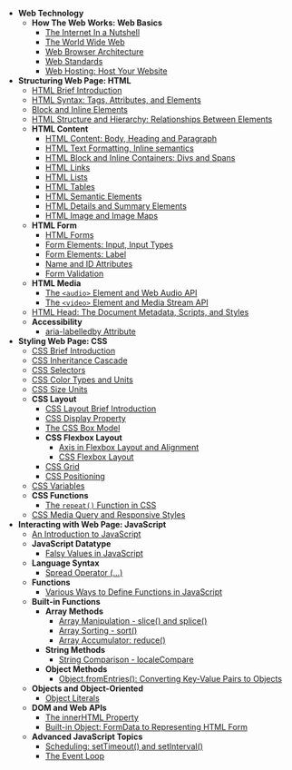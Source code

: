 <!-- TOC_START -->

- **Web Technology**
  - **How The Web Works: Web Basics**
    - [The Internet In a Nutshell](docs/web-technology/web-basics/the-internet-in-a-nut-shell.md)
    - [The World Wide Web](docs/web-technology/web-basics/the-world-wide-web.md)
    - [Web Browser Architecture](docs/web-technology/web-basics/web-browser-architecture.md)
    - [Web Standards](docs/web-technology/web-basics/web-standards.md)
    - [Web Hosting: Host Your Website](docs/web-technology/web-basics/web-hosting.md)
- **Structuring Web Page: HTML**
  - [HTML Brief Introduction](docs/html/html-brief-intro.md)
  - [HTML Syntax: Tags, Attributes, and Elements](docs/html/html-syntax-tags-attributes-elements.md)
  - [Block and Inline Elements](docs/html/block-and-inline-elements.md)
  - [HTML Structure and Hierarchy: Relationships Between Elements](docs/html/html-relationships-between-elements.md)
  - **HTML Content**
    - [HTML Content: Body, Heading and Paragraph](docs/html/html-content/html-content-body-heading-paragraph.md)
    - [HTML Text Formatting, Inline semantics](docs/html/html-content/html-text-formatting-inline-semantics.md)
    - [HTML Block and Inline Containers: Divs and Spans](docs/html/html-content/html-block-and-inline-containers-divs-and-spans.md)
    - [HTML Links](docs/html/html-content/html-links.md)
    - [HTML Lists](docs/html/html-content/html-lists.md)
    - [HTML Tables](docs/html/html-content/html-tables.md)
    - [HTML Semantic Elements](docs/html/html-content/html-semantic-elements.md)
    - [HTML Details and Summary Elements](docs/html/html-content/html-details-and-summary-elements.md)
    - [HTML Image and Image Maps](docs/html/html-content/html-image-maps.md)
  - **HTML Form**
    - [HTML Forms](docs/html/html-form/html-forms.md)
    - [Form Elements: Input, Input Types](docs/html/html-form/form-elements-input-and-input-types.md)
    - [Form Elements: Label](docs/html/html-form/form-elements-label.md)
    - [Name and ID Attributes](docs/html/html-form/name-and-id-attributes.md)
    - [Form Validation](docs/html/html-form/form-validation.md)
  - **HTML Media**
    - [The `<audio>` Element and Web Audio API](docs/html/html-media/audio-element-and-web-audio-api.md)
    - [The `<video>` Element and Media Stream API](docs/html/html-media/video-media-stream-api.md)
  - [HTML Head: The Document Metadata, Scripts, and Styles](docs/html/html-head-metadata-script-style.md)
  - **Accessibility**
    - [aria-labelledby Attribute](docs/html/accessibility/aria-labelledby-attribute.md)
- **Styling Web Page: CSS**
  - [CSS Brief Introduction](docs/css/css-brief-introduction.md)
  - [CSS Inheritance Cascade](docs/css/css-inheritance-cascade.md)
  - [CSS Selectors](docs/css/css-selectors.md)
  - [CSS Color Types and Units](docs/css/css-color-types-and-units.md)
  - [CSS Size Units](docs/css/css-size-units.md)
  - **CSS Layout**
    - [CSS Layout Brief Introduction](docs/css/css-layout/css-layout-brief-introduction.md)
    - [CSS Display Property](docs/css/css-layout/css-display-property.md)
    - [The CSS Box Model](docs/css/css-layout/the-css-box-model.md)
    - **CSS Flexbox Layout**
      - [Axis in Flexbox Layout and Alignment](docs/css/css-layout/css-flexbox-layout/axis-in-flexbox-layout-and-alignment.md)
      - [CSS Flexbox Layout](docs/css/css-layout/css-flexbox-layout/css-flexbox-layout.md)
    - [CSS Grid](docs/css/css-layout/css-grid.md)
    - [CSS Positioning](docs/css/css-layout/css-positioning.md)
  - [CSS Variables](docs/css/css-variables.md)
  - **CSS Functions**
    - [The `repeat()` Function in CSS](docs/css/css-functions/repeat.md)
  - [CSS Media Query and Responsive Styles](docs/css/css-media-query.md)
- **Interacting with Web Page: JavaScript**
  - [An Introduction to JavaScript](docs/javascript/an-introduction-to-javascript.md)
  - **JavaScript Datatype**
    - [Falsy Values in JavaScript](docs/javascript/javascript-datatype/falsy-value-null-undefined.md)
  - **Language Syntax**
    - [Spread Operator (...)](docs/javascript/language-syntax/spread-operator.md)
  - **Functions**
    - [Various Ways to Define Functions in JavaScript](docs/javascript/functions/various-ways-to-define-functions.md)
  - **Built-in Functions**
    - **Array Methods**
      - [Array Manipulation - slice() and splice()](docs/javascript/built-in-functions/array-methods/array-method-slice-and-splice.md)
      - [Array Sorting - sort()](docs/javascript/built-in-functions/array-methods/array-method-sort.md)
      - [Array Accumulator: reduce()](docs/javascript/built-in-functions/array-methods/array-method-reduce.md)
    - **String Methods**
      - [String Comparison - localeCompare](docs/javascript/built-in-functions/string-methods/string-comparision-localcompare.md)
    - **Object Methods**
      - [Object.fromEntries(): Converting Key-Value Pairs to Objects](docs/javascript/built-in-functions/object-methods/object-from-entries.md)
  - **Objects and Object-Oriented**
    - [Object Literals](docs/javascript/objects-and-object-oriented/object-literals.md)
  - **DOM and Web APIs**
    - [The innerHTML Property](docs/javascript/dom-and-web-apis/element-innerhtml-usage.md)
    - [Built-in Object: FormData to Representing HTML Form](docs/javascript/dom-and-web-apis/formData-built-in-object.md)
  - **Advanced JavaScript Topics**
    - [Scheduling: setTimeout() and setInterval()](docs/javascript/advanced-javascript-topics/scheduling-settimeout-setinterval.md)
    - [The Event Loop](docs/javascript/advanced-javascript-topics/the-event-loop.md)

<!-- TOC_END -->
